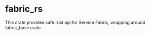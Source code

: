 # fabric_rs
This crate provides safe rust api for Service Fabric, wrapping around fabric_base crate.
